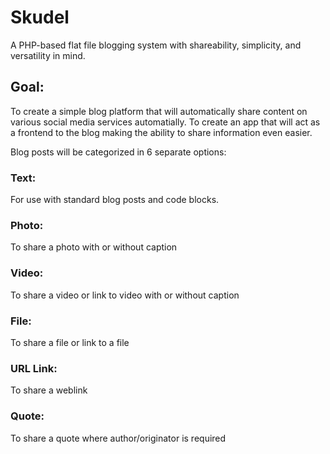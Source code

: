 # Skudel

A PHP-based flat file blogging system with shareability, simplicity, and versatility in mind.

## Goal:
To create a simple blog platform that will automatically share content on various social media services automatially.
To create an app that will act as a frontend to the blog making the ability to share information even easier.

Blog posts will be categorized in 6 separate options:

### Text:
For use with standard blog posts and code blocks.

### Photo:
To share a photo with or without caption

### Video:
To share a video or link to video with or without caption

### File:
To share a file or link to a file

### URL Link:
To share a weblink

### Quote:
To share a quote where author/originator is required

